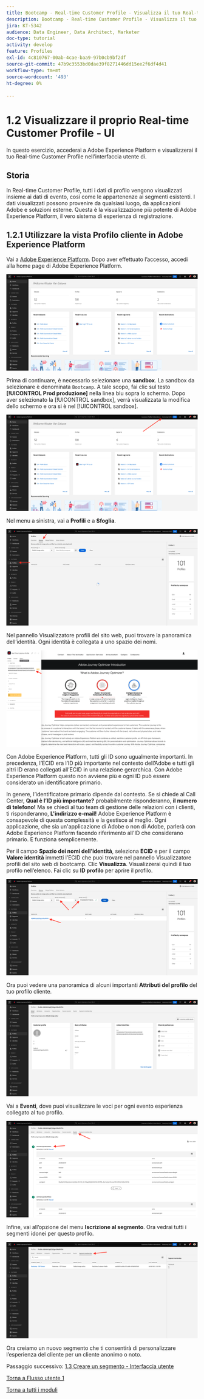 ```yaml
---
title: Bootcamp - Real-time Customer Profile - Visualizza il tuo Real-time Customer Profile - Interfaccia utente
description: Bootcamp - Real-time Customer Profile - Visualizza il tuo Real-time Customer Profile - Interfaccia utente
jira: KT-5342
audience: Data Engineer, Data Architect, Marketer
doc-type: tutorial
activity: develop
feature: Profiles
exl-id: 4c810767-00ab-4cae-baa9-97b0cb9bf2df
source-git-commit: 47b9c3553bd0dae39f8271446dd15ee2f6df4d41
workflow-type: tm+mt
source-wordcount: '493'
ht-degree: 0%

---
```


# 1.2 Visualizzare il proprio Real-time Customer Profile - UI

In questo esercizio, accederai a Adobe Experience Platform e visualizzerai il tuo Real-time Customer Profile nell’interfaccia utente di.

## Storia

In Real-time Customer Profile, tutti i dati di profilo vengono visualizzati insieme ai dati di evento, così come le appartenenze ai segmenti esistenti. I dati visualizzati possono provenire da qualsiasi luogo, da applicazioni Adobe e soluzioni esterne. Questa è la visualizzazione più potente di Adobe Experience Platform, il vero sistema di esperienza di registrazione.

## 1.2.1 Utilizzare la vista Profilo cliente in Adobe Experience Platform

Vai a [Adobe Experience Platform](https://experience.adobe.com/platform). Dopo aver effettuato l’accesso, accedi alla home page di Adobe Experience Platform.

![Acquisizione dei dati](./images/home.png)

Prima di continuare, è necessario selezionare una **sandbox**. La sandbox da selezionare è denominata ``Bootcamp``. A tale scopo, fai clic sul testo **[!UICONTROL Prod produzione]** nella linea blu sopra lo schermo. Dopo aver selezionato la [!UICONTROL sandbox], verrà visualizzata la modifica dello schermo e ora si è nel [!UICONTROL sandbox].

![Acquisizione dei dati](./images/sb1.png)

Nel menu a sinistra, vai a **Profili** e a **Sfoglia**.

![Profilo cliente](./images/homemenu.png)

Nel pannello Visualizzatore profili del sito web, puoi trovare la panoramica dell’identità. Ogni identità è collegata a uno spazio dei nomi.

![Profilo cliente](./images/identities.png)

Con Adobe Experience Platform, tutti gli ID sono ugualmente importanti. In precedenza, l’ECID era l’ID più importante nel contesto dell’Adobe e tutti gli altri ID erano collegati all’ECID in una relazione gerarchica. Con Adobe Experience Platform questo non avviene più e ogni ID può essere considerato un identificatore primario.

In genere, l’identificatore primario dipende dal contesto. Se si chiede al Call Center, **Qual è l’ID più importante?** probabilmente risponderanno, **il numero di telefono!** Ma se chiedi al tuo team di gestione delle relazioni con i clienti, ti risponderanno, **L&#39;indirizzo e-mail!**  Adobe Experience Platform è consapevole di questa complessità e la gestisce al meglio. Ogni applicazione, che sia un&#39;applicazione di Adobe o non di Adobe, parlerà con Adobe Experience Platform facendo riferimento all&#39;ID che considerano primario. E funziona semplicemente.

Per il campo **Spazio dei nomi dell’identità**, seleziona **ECID** e per il campo **Valore identità** immetti l’ECID che puoi trovare nel pannello Visualizzatore profili del sito web di bootcamp. Clic **Visualizza**. Visualizzerai quindi il tuo profilo nell’elenco. Fai clic su **ID profilo** per aprire il profilo.

![Profilo cliente](./images/popupecid.png)

Ora puoi vedere una panoramica di alcuni importanti **Attributi del profilo** del tuo profilo cliente.

![Profilo cliente](./images/profile.png)

Vai a **Eventi**, dove puoi visualizzare le voci per ogni evento esperienza collegato al tuo profilo.

![Profilo cliente](./images/profileee.png)

Infine, vai all’opzione del menu **Iscrizione al segmento**. Ora vedrai tutti i segmenti idonei per questo profilo.

![Profilo cliente](./images/profileseg.png)

Ora creiamo un nuovo segmento che ti consentirà di personalizzare l’esperienza del cliente per un cliente anonimo o noto.

Passaggio successivo: [1.3 Creare un segmento - Interfaccia utente](./ex3.md)

[Torna a Flusso utente 1](./uc1.md)

[Torna a tutti i moduli](../../overview.md)
